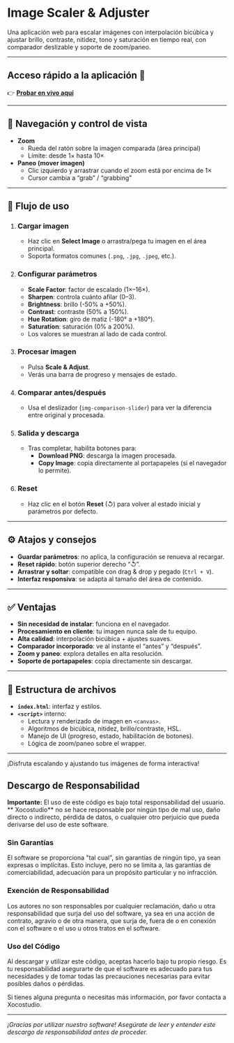 # Image Scaler & Adjuster

Una aplicación web para escalar imágenes con interpolación bicúbica y ajustar brillo, contraste, nitidez, tono y saturación en tiempo real, con comparador deslizable y soporte de zoom/paneo.

---

## Acceso rápido a la aplicación 🚀
👉 [**Probar en vivo aquí**](https://xococode.github.io/ImageScaler/)

---

## 🧭 Navegación y control de vista

- **Zoom**  
  - Rueda del ratón sobre la imagen comparada (área principal)  
  - Límite: desde 1× hasta 10×  
- **Paneo (mover imagen)**  
  - Clic izquierdo y arrastrar cuando el zoom está por encima de 1×  
  - Cursor cambia a “grab” / “grabbing”

---

## 🚀 Flujo de uso

1. ### Cargar imagen  
   - Haz clic en **Select Image** o arrastra/pega tu imagen en el área principal.  
   - Soporta formatos comunes (`.png`, `.jpg`, `.jpeg`, etc.).

2. ### Configurar parámetros  
   - **Scale Factor**: factor de escalado (1×–16×).  
   - **Sharpen**: controla cuánto afilar (0–3).  
   - **Brightness**: brillo (-50% a +50%).  
   - **Contrast**: contraste (50% a 150%).  
   - **Hue Rotation**: giro de matiz (-180° a +180°).  
   - **Saturation**: saturación (0% a 200%).  
   - Los valores se muestran al lado de cada control.

3. ### Procesar imagen  
   - Pulsa **Scale & Adjust**.  
   - Verás una barra de progreso y mensajes de estado.

4. ### Comparar antes/después  
   - Usa el deslizador (`img-comparison-slider`) para ver la diferencia entre original y procesada.

5. ### Salida y descarga  
   - Tras completar, habilita botones para:
     - **Download PNG**: descarga la imagen procesada.  
     - **Copy Image**: copia directamente al portapapeles (si el navegador lo permite).

6. ### Reset  
   - Haz clic en el botón **Reset** (↺) para volver al estado inicial y parámetros por defecto.

---

## ⚙️ Atajos y consejos

- **Guardar parámetros**: no aplica, la configuración se renueva al recargar.  
- **Reset rápido**: botón superior derecho “↺”.  
- **Arrastrar y soltar**: compatible con drag & drop y pegado (`Ctrl + V`).  
- **Interfaz responsiva**: se adapta al tamaño del área de contenido.

---

## ✅ Ventajas

- **Sin necesidad de instalar**: funciona en el navegador.  
- **Procesamiento en cliente**: tu imagen nunca sale de tu equipo.  
- **Alta calidad**: interpolación bicúbica + ajustes suaves.  
- **Comparador incorporado**: ve al instante el “antes” y “después”.  
- **Zoom y paneo**: explora detalles en alta resolución.  
- **Soporte de portapapeles**: copia directamente sin descargar.

---

## 📂 Estructura de archivos

- **`index.html`**: interfaz y estilos.  
- **`<script>`** interno:
  - Lectura y renderizado de imagen en `<canvas>`.  
  - Algoritmos de bicúbica, nitidez, brillo/contraste, HSL.  
  - Manejo de UI (progreso, estado, habilitación de botones).  
  - Lógica de zoom/paneo sobre el wrapper.

---

¡Disfruta escalando y ajustando tus imágenes de forma interactiva!  



## Descargo de Responsabilidad

**Importante:** El uso de este código es bajo total responsabilidad del usuario. ** Xocostudio** no se hace responsable por ningún tipo de mal uso, daño directo o indirecto, pérdida de datos, o cualquier otro perjuicio que pueda derivarse del uso de este software.

### Sin Garantías

El software se proporciona "tal cual", sin garantías de ningún tipo, ya sean expresas o implícitas. Esto incluye, pero no se limita a, las garantías de comerciabilidad, adecuación para un propósito particular y no infracción.

### Exención de Responsabilidad

Los autores no son responsables por cualquier reclamación, daño u otra responsabilidad que surja del uso del software, ya sea en una acción de contrato, agravio o de otra manera, que surja de, fuera de o en conexión con el software o el uso u otros tratos en el software.

### Uso del Código

Al descargar y utilizar este código, aceptas hacerlo bajo tu propio riesgo. Es tu responsabilidad asegurarte de que el software es adecuado para tus necesidades y de tomar todas las precauciones necesarias para evitar posibles daños o pérdidas.



Si tienes alguna pregunta o necesitas más información, por favor contacta a Xocostudio.

---

*¡Gracias por utilizar nuestro software! Asegúrate de leer y entender este descargo de responsabilidad antes de proceder.*

